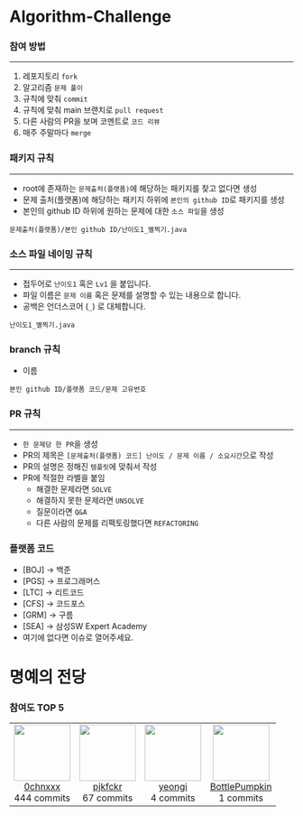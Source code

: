 # Algorithm-Challenge

### 참여 방법

---

1. 레포지토리 `fork`
2. 알고리즘 `문제 풀이`
3. 규칙에 맞춰 `commit`
4. 규칙에 맞춰 main 브랜치로 `pull request`
5. 다른 사람의 PR을 보며 코멘트로 `코드 리뷰`
6. 매주 주말마다 `merge`

### 패키지 규칙

---

- root에 존재하는 `문제출처(플랫폼)`에 해당하는 패키지를 찾고 없다면 생성
- 문제 출처(플랫폼)에 해당하는 패키지 하위에 `본인의 github ID`로 패키지를 생성
- 본인의 github ID 하위에 원하는 문제에 대한 `소스 파일`을 생성

```
문제출처(플랫폼)/본인 github ID/난이도1_별찍기.java
```

### 소스 파일 네이밍 규칙

---

- 접두어로 `난이도1` 혹은 `Lv1` 을 붙입니다.
- 파일 이름은 `문제 이름` 혹은 문제를 설명할 수 있는 내용으로 합니다.
- 공백은 언더스코어 (`_`) 로 대체합니다.

```
난이도1_별찍기.java
```

### branch 규칙

- 이름

```
본인 github ID/플랫폼 코드/문제 고유번호
```

### PR 규칙

---

- `한 문제당 한 PR`을 생성
- PR의 제목은 `[문제출처(플랫폼) 코드] 난이도 / 문제 이름 / 소요시간`으로 작성
- PR의 설명은 정해진 `템플릿`에 맞춰서 작성
- PR에 적절한 라벨을 붙임
  - 해결한 문제라면 `SOLVE`
  - 해결하지 못한 문제라면 `UNSOLVE`
  - 질문이라면 `Q&A`
  - 다른 사람의 문제를 리팩토링했다면 `REFACTORING`

### 플랫폼 코드
- [BOJ] → 백준
- [PGS] → 프로그래머스
- [LTC] → 리트코드
- [CFS] → 코드포스
- [GRM] → 구름
- [SEA] → 삼성SW Expert Academy
- 여기에 없다면 이슈로 열어주세요.

# 명예의 전당
<!-- BEGIN TOP CONTRIBUTORS -->
### 참여도 TOP 5
<table>
<tr>
<td align='center'>
<img src='https://avatars.githubusercontent.com/u/101924714?v=4' width='100' height='100'><br>
<a href='https://github.com/0chnxxx'>0chnxxx</a><br>
<span>444 commits</span>
</td>
<td align='center'>
<img src='https://avatars.githubusercontent.com/u/61726800?v=4' width='100' height='100'><br>
<a href='https://github.com/pjkfckr'>pjkfckr</a><br>
<span>67 commits</span>
</td>
<td align='center'>
<img src='https://avatars.githubusercontent.com/u/40158148?v=4' width='100' height='100'><br>
<a href='https://github.com/yeongi'>yeongi</a><br>
<span>4 commits</span>
</td>
<td align='center'>
<img src='https://avatars.githubusercontent.com/u/61003485?v=4' width='100' height='100'><br>
<a href='https://github.com/BottlePumpkin'>BottlePumpkin</a><br>
<span>1 commits</span>
</td>
</tr>
</table>
<!-- END TOP CONTRIBUTORS -->
